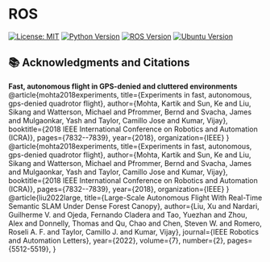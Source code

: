 # ROS

[![License: MIT](https://badgen.net/badge/license/MIT/blue)](LICENSE)
[![Python Version](https://badgen.net/badge/python/3.8/green)](https://www.python.org/)
[![ROS Version](https://badgen.net/badge/ROS/Noetic/green)](http://wiki.ros.org/noetic)
[![Ubuntu Version](https://badgen.net/badge/static/Ubuntu/20.04/orange)](https://releases.ubuntu.com/focal/)

## 📚 Acknowledgments and Citations

**Fast, autonomous flight in GPS-denied and cluttered environments**
@article{mohta2018experiments,
  title={Experiments in fast, autonomous, gps-denied quadrotor flight},
  author={Mohta, Kartik and Sun, Ke and Liu, Sikang and Watterson, Michael and Pfrommer, Bernd and Svacha, James and Mulgaonkar, Yash and Taylor, Camillo Jose and Kumar, Vijay},
  booktitle={2018 IEEE International Conference on Robotics and Automation (ICRA)},
  pages={7832--7839},
  year={2018},
  organization={IEEE}
}
@article{mohta2018experiments,
  title={Experiments in fast, autonomous, gps-denied quadrotor flight},
  author={Mohta, Kartik and Sun, Ke and Liu, Sikang and Watterson, Michael and Pfrommer, Bernd and Svacha, James and Mulgaonkar, Yash and Taylor, Camillo Jose and Kumar, Vijay},
  booktitle={2018 IEEE International Conference on Robotics and Automation (ICRA)},
  pages={7832--7839},
  year={2018},
  organization={IEEE}
}
@article{liu2022large,
  title={Large-Scale Autonomous Flight With Real-Time Semantic SLAM Under Dense Forest Canopy},
  author={Liu, Xu and Nardari, Guilherme V. and Ojeda, Fernando Cladera and Tao, Yuezhan and Zhou, Alex and Donnelly, Thomas and Qu, Chao and Chen, Steven W. and Romero, Roseli A. F. and Taylor, Camillo J. and Kumar, Vijay},
  journal={IEEE Robotics and Automation Letters},
  year={2022},
  volume={7},
  number={2},
  pages={5512-5519},
}
